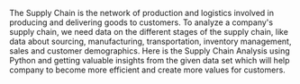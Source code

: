 The Supply Chain is the network of production and logistics involved in producing and delivering goods to customers.
To analyze a company's supply chain, we need data on the different stages of the supply chain, like data about sourcing, manufacturing, transportation, inventory management, sales and customer demographics.
Here is the Supply Chain Analysis using Python and getting valuable insights from the given data set which will help company to become more efficient and create more values for customers. 
